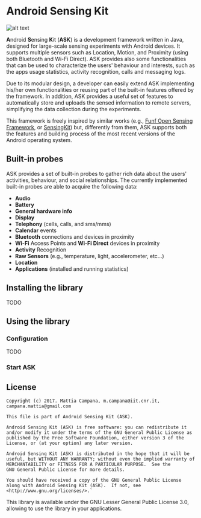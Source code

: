 # Android Sensing Kit

![alt text](https://user-images.githubusercontent.com/1859476/34231801-4b60d54a-e592-11e7-9abc-876c4add81f5.png)

**A**ndroid **S**ensing **K**it (**ASK**) is a development framework
written in Java, designed for large-scale sensing experiments with
Android devices.
It supports multiple sensors such as Location, Motion, and Proximity
(using both Bluetooth and Wi-Fi Direct).
ASK provides also some functionalities that can be used to characterize
the users' behaviour and interests, such as the apps usage statistics,
activity recognition, calls and messaging logs.

Due to its modular design, a developer can easily extend ASK
implementing his/her own functionalities or reusing part of the
built-in features offered by the framework.
In addition, ASK provides a useful set of features to automatically
store and uploads the sensed information to remote servers, simplifying
the data collection during the experiments.

This framework is freely inspired by similar works (e.g.,
[Funf Open Sensing Framework](http://funf.org), or
[SensingKit](https://sensingkit.org)) but, differently from
them, ASK supports both the features and building process of the most
recent versions of the Android operating system.

## Built-in probes

ASK provides a set of built-in probes to gather rich data about the
users' activities, behaviour, and social relationships. The currently
implemented built-in probes are able to acquire the following
data:

   * **Audio**
   * **Battery**
   * **General hardware info**
   * **Display**
   * **Telephony** (cells, calls, and sms/mms)
   * **Calendar** events
   * **Bluetooth** connections and devices in proximity
   * **Wi-Fi** Access Points and **Wi-Fi Direct** devices in proximity
   * **Activity** Recognition
   * **Raw Sensors** (e.g., temperature, light, accelerometer, etc...)
   * **Location**
   * **Applications** (installed and running statistics)



## Installing the library

TODO

## Using the library

### Configuration

TODO

### Start ASK

## License

```
Copyright (c) 2017. Mattia Campana, m.campana@iit.cnr.it,
campana.mattia@gmail.com

This file is part of Android Sensing Kit (ASK).

Android Sensing Kit (ASK) is free software: you can redistribute it
and/or modify it under the terms of the GNU General Public License as
published by the Free Software Foundation, either version 3 of the
License, or (at your option) any later version.

Android Sensing Kit (ASK) is distributed in the hope that it will be
useful, but WITHOUT ANY WARRANTY; without even the implied warranty of
MERCHANTABILITY or FITNESS FOR A PARTICULAR PURPOSE.  See the
GNU General Public License for more details.

You should have received a copy of the GNU General Public License
along with Android Sensing Kit (ASK).  If not, see
<http://www.gnu.org/licenses/>.`
```


This library is available under the GNU Lesser General Public License 3.0, allowing to use the library in your applications.
